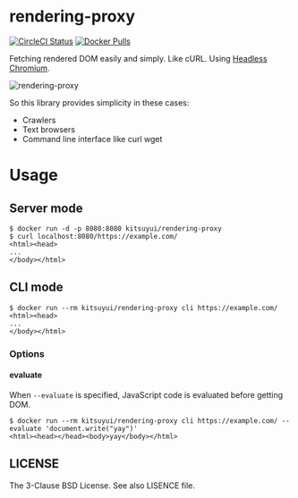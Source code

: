 # rendering-proxy

[![CircleCI Status](https://circleci.com/gh/kitsuyui/rendering-proxy.svg?style=shield&circle-token=:circle-token)](https://circleci.com/gh/kitsuyui/rendering-proxy)
[![Docker Pulls](https://img.shields.io/docker/pulls/kitsuyui/rendering-proxy.svg)](https://hub.docker.com/r/kitsuyui/rendering-proxy/)


Fetching rendered DOM easily and simply. Like cURL.
Using [Headless Chromium](https://chromium.googlesource.com/chromium/src/+/lkgr/headless/README.md).

![rendering-proxy](https://user-images.githubusercontent.com/2596972/43354885-7dad9750-928e-11e8-9220-821348efca5e.png)

So this library provides simplicity in these cases:

- Crawlers
- Text browsers
- Command line interface like curl wget

# Usage

## Server mode

```console
$ docker run -d -p 8080:8080 kitsuyui/rendering-proxy
$ curl localhost:8080/https://example.com/
<html><head>
...
</body></html>
```

## CLI mode

```console
$ docker run --rm kitsuyui/rendering-proxy cli https://example.com/
<html><head>
...
</body></html>
```

### Options

#### evaluate

When `--evaluate` is specified, JavaScript code is evaluated before getting DOM.

```console
$ docker run --rm kitsuyui/rendering-proxy cli https://example.com/ --evaluate 'document.write("yay")'
<html><head></head><body>yay</body></html>
```
## LICENSE

The 3-Clause BSD License. See also LISENCE file.
